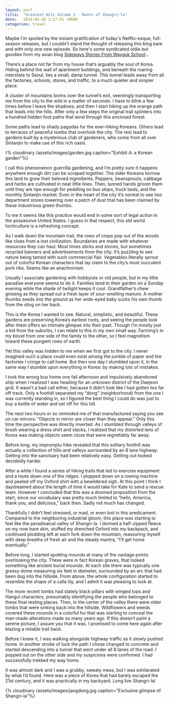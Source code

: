 ```yaml
---
layout: post
title:  "Greatest Hits Volume 3 - Roots of Shangri-la"
date:   2019-03-28 1:27:55 +0000
categories: travel
---
```


Maybe I'm spoiled by the instant gratification of today's Netflix-esque, full-season releases, but I couldn't stand the thought of releasing this blog bare and with only one new episode. So here's some syndicated oldie but goodies from my asian blog [Sideways Stories From Wayguk School](https://sidewaysstories.wordpress.com/)...

There’s a place not far from my house that’s arguably the soul of Korea. Hiding behind the wall of apartment buildings, and beneath the roaring interstate to Seoul, lies a small, damp tunnel. This tunnel leads away from all the factories, schools, stores, and traffic, to a much quieter and simpler place.

A cluster of mountains looms over the tunnel’s exit, seemingly transporting me from the city to the wild in a matter of seconds. I have to blink a few times before I leave the shadows, and then I start hiking up the orange path that leads into the hills. After only a few steps the original trail splinters into a hundred hidden foot paths that wind through this enclosed forest.

Some paths lead to shady pagodas for the ever-hiking Koreans. Others lead to terraces of peaceful tombs that overlook the city. The rest lead to gardens built by a mysterious club of gardeners, who come from all over Sintanjin to make use of this rich oasis.

{% cloudinary /assets/images/garden.jpg caption="Exhibit A: a Korean garden"%}

I call this phenomenon guerrilla gardening, and I’m pretty sure it happens anywhere enough dirt can be scraped together. The older Koreans borrow this land to grow their beloved ingredients. Peppers, beansprouts, cabbage and herbs are cultivated in neat little lines. Then, tanned hands groom them until they are ripe enough for peddling on bus stops, truck beds, and the monthly Sintanjin market. Even in the heart of the city it’s normal to see two department stores towering over a patch of dust that has been claimed by these industrious green thumbs.

To me it seems like this practice would end in some sort of legal action in the possessive United States. I guess in that respect, this old world horticulture is a refreshing concept.

As I walk down the mountain trail, the rows of crops pop out of the woods like clues from a lost civilization. Boundaries are made with whatever resources they can haul. Most times sticks and stones, but sometimes recycled banners and advertisements from the city. It’s puzzling to see nature being tamed with such commercial flair. Vegetables literally sprout out of colorful Korean characters that lay claim to the city’s most succulent pork ribs. Seems like an anachronism.

Usually I associate gardening with hobbyists or old people, but in my little paradise everyone seems to do it. Families tend to their garden on a Sunday evening while the shade of twilight keeps it cool. Grandfather’s chew ginseng as they spread out a fresh layer of sour-smelling manure. A mother thumbs seeds into the ground as her wide-eyed baby sucks his own thumb from the sling on her back.

This is the Korea I wanted to see. Natural, simplistic, and beautiful. These gardens are preserving Korea’s earliest roots, and seeing the people look after them offers an intimate glimpse into their past. Though I’m mostly just a kid from the suburbs, I can relate to this in my own small way. Farming’s in my blood from one side of the family to the other, so I feel magnetism toward these pungent rows of earth.

Yet this valley was hidden to me when we first got to the city. I never imagined such a place could even exist among the jumble of paper and tire factories I cringe to call home. But then one day I stumbled upon it, in the same way I stumble upon everything in Korea: by making lots of mistakes.

I took the wrong bus home one fall afternoon and impulsively abandoned ship when I realized I was heading for an unknown district of the Daejeon grid. It wasn’t a bad call either, because it didn’t look like I had gotten too far off track. Only a foothill separated my “dong” (neighborhood) from the one I was currently standing in, so I figured the best thing I could do was just to buy a bottle of water and set off for this hill.

The next two hours or so reminded me of that manufactured saying you see on car mirrors: “Objects in mirror are closer than they appear.” Only this time the perspective was directly inverted. As I stumbled through valleys of brush wearing a dress shirt and slacks, I realized that my distorted lens of Korea was making objects seem close that were regrettably far away.

Before long, my impromptu hike revealed that this solitary foothill was actually a collection of hills and valleys surrounded by an 8 lane highway. Getting into the sanctuary had been relatively easy. Getting out looked decidedly harder.

After a while I found a series of hiking trails that led to exercise equipment and a route down one of the ridges. I plopped down on a rowing machine and peeled off my Oxford shirt with a bewildered sigh. At this point I think I daydreamed about the length of time it would take for Kate to send a rescue team. However I concluded that this was a doomed proposition from the start, since our vocabulary was pretty much limited to “hello, America, thank you, and delicious,” back then. Sadly not much has changed.

Thankfully I didn’t feel stressed, or mad, or even lost in this predicament. Compared to the neighboring industrial gloom, this place was starting to feel like the paradisaical valley of Shangri-la. I donned a half-zipped fleece on my now bare skin, stuffed my drenched Oxford into my backpack, and continued plodding left at each fork down the mountain, reassuring myself with deep breaths of fresh air and the steady mantra, “I’ll get home eventually.”

Before long, I started spotting mounds at many of the vantage points overlooking the city. These were in fact Korean graves, that looked something like ancient burial mounds. At each site there was typically one grassy dome measuring six feet in diameter, surrounded by an arc that had been dug into the hillside. From above, the whole configuration started to resemble the shape of a calla lily, and I admit it was pleasing to look at.

The more recent tombs had stately black pillars with winged tops and Hangul characters, presumably identifying the people who belonged to these final resting places. Then, in the center of the valley there were older tombs that were sinking back into the hillside. Wildflowers and weeds covered these mounds in a colorful fur that was starting to conceal the man-made alterations made so many years ago. If this doesn’t paint a serene picture, I assure you that it was. I promised to come here again after blazing a reliable trail back.

Before I knew it, I was walking alongside highway traffic as it slowly pushed home. In another stroke of luck the path I chose changed to concrete and started descending into a tunnel that went under all 8 lanes of the road. I popped out on the other side and my suspicions were confirmed. I had successfully trekked my way home.

It was almost dark and I was a grubby, sweaty mess, but I was exhilarated by what I’d found. Here was a piece of Korea that had barely escaped the 21st century, and it was practically in my backyard. Long live Shangri-la!

{% cloudinary /assets/images/jangdong.jpg caption="Exclusive glimpse of Shangri-la"%}

